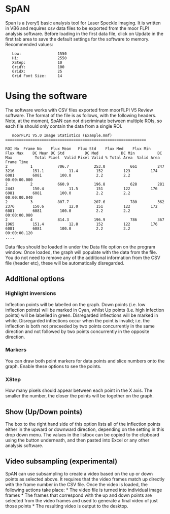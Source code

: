 # SpAN
Span is a (very!) basic analysis tool for Laser Speckle imaging. It is written in VB6 and requires csv data files to be exported from the moor FLPI analysis software. Before loading in the first data file, click on Update in the first tab area to save the default settings for the software to memory. Recommended values:

       Low:                1550
       Hi:                 2550
       XStep:              10
       GridY:              100
       GridX:              25
       Grid Font Size:     14

# Using the software 
The software works with CSV files exported from moorFLPI V5 Review software. The format of the file is as follows, with the following headers. Note, at the moment, SpAN can not discriminate between multiple ROIs, so each file should only contain the data from a single ROI. 


       moorFLPI V5.0 Image Statistics (Example.mmf)
    ==============================================================
    
    ROI No	Frame No	Flux Mean	Flux Std	Flux Med	Flux Min	Flux Max	DC Mean	DC Std	       DC Med	       DC Min	       DC Max	       Total Pixel	Valid Pixel	Valid %	Total Area	Valid Area	Frame Time
    2	       1	       706.7	       253.0	       661	       247	       3216	       151.1	       11.4	       152	       123	       174	       6081	       6081	       100.0	       2.2	       2.2	       00:00:00.000
    2	       2	       660.9	       196.8	       628	       281	       2443	       150.4	       11.5	       151	       122	       176	       6081	       6081	       100.0	       2.2	       2.2	       00:00:00.040
    2	       3	       807.7	       207.6	       780	       362	       2376	       150.6	       12.0	       151	       122	       172	       6081	       6081	       100.0	       2.2	       2.2	       00:00:00.080
    2	       4	       814.3	       196.9	       786	       367	       1965	       151.4	       12.8	       152	       122	       176	       6081	       6081	       100.0	       2.2	       2.2	       00:00:00.120
    ....

Data files should be loaded in under the Data file option on the program window. Once loaded, the graph will populate with the data from the file. You do not need to remove any of the additional information from the CSV file (header etc), these will be automatically disregarded. 

## Additional options

### Highlight inversions
Inflection points will be labelled on the graph. Down points (i.e. low inflection points) will be marked in Cyan, whilst Up points (i.e. high infection points) will be labelled in green. Disregarded inflections will be marked in white. Disregarded inflections occur when the point is invalid; i.e. the inflection is both not preceeded by two points concurrently in the same direction and not followed by two points concurrently in the opposite direction.

### Markers
You can draw both point markers for data points and slice numbers onto the graph. Enable these options to see the points. 

### XStep
How many pixels should appear between each point in the X axis. The smaller the number, the closer the points will be together on the graph.

## Show (Up/Down points)
The box to the right hand side of this option lists all of the inflection points either in the upward or downward direction, depending on the setting in this drop down menu. The values in the listbox can be copied to the clipboard using the button underneath, and then pasted into Excel or any other analysis software.

## Video subsampling (experimental)
SpAN can use subsampling to create a video based on the up or down points as selected above. It requires that the video frames match up directly with the frame number in the CSV file. Once the video is loaded, the following actions take place: 
       * The video file is turned into individual image frames
       * The frames that correspond with the up and down points are selected from the video frames and used to generate a final video of just those points
       * The resulting video is output to the desktop.
